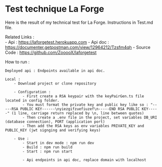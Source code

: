 # Test technique La Forge

Here is the result of my technical test for La Forge. Instructions in Test.md file.

Related Links :  
    - Api :  https://laforgetest.herokuapp.com
    - Api doc : https://documenter.getpostman.com/view/12964212/Tzsfm4qh
    - Source Code : https://github.com/ZooooX/laforgetest


How to run :

    Deployed api : Endpoints available in api doc.  

    Local :  
        - Download project or clone repository  

        - Configuration :
            - First create a RSA keypair with the keyPairGen.ts file located in config folder.  
            - You must format the private key and public key like so : "-----RSA PUBLIC KEY------\nyiezgifzuefiuzef\n-----END RSA PUBLIC KEY-----" (1 line, carriage return replaced by \n, line between quotes)  
            - Then create a .env file in the project, set variables DB_URI (database connection), PORT (application port)  
            - Then add the RSA keys as env variables PRIVATE_KEY and PUBLIC_KEY (jwt signging and verifying keys)  

        - Use :  
            - Start in dev mode : npm run dev  
            - Build : npm run build  
            - Start : npm run start  

            - Api endpoints in api doc, replace domain with localhost    